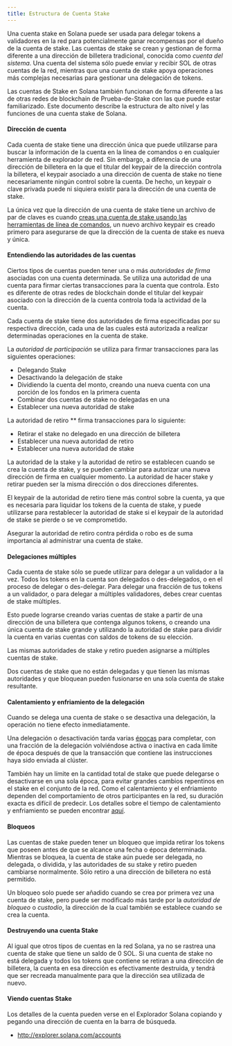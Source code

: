 ```yaml
---
title: Estructura de Cuenta Stake
---
```


Una cuenta stake en Solana puede ser usada para delegar tokens a validadores en la red para potencialmente ganar recompensas por el dueño de la cuenta de stake. Las cuentas de stake se crean y gestionan de forma diferente a una dirección de billetera tradicional, conocida como *cuenta del sistema*.  Una cuenta del sistema sólo puede enviar y recibir SOL de otras cuentas de la red, mientras que una cuenta de stake apoya operaciones más complejas necesarias para gestionar una delegación de tokens.

Las cuentas de Stake en Solana también funcionan de forma diferente a las de otras redes de blockchain de Prueba-de-Stake con las que puede estar familiarizado.  Este documento describe la estructura de alto nivel y las funciones de una cuenta stake de Solana.

#### Dirección de cuenta
Cada cuenta de stake tiene una dirección única que puede utilizarse para buscar la información de la cuenta en la línea de comandos o en cualquier herramienta de explorador de red.  Sin embargo, a diferencia de una dirección de billetera en la que el titular del keypair de la dirección controla la billetera, el keypair asociado a una dirección de cuenta de stake no tiene necesariamente ningún control sobre la cuenta.  De hecho, un keypair o clave privada puede ni siquiera existir para la dirección de una cuenta de stake.

La única vez que la dirección de una cuenta de stake tiene un archivo de par de claves es cuando [creas una cuenta de stake usando las herramientas de línea de comandos](../cli/delegate-stake.md#create-a-stake-account), un nuevo archivo keypair es creado primero para asegurarse de que la dirección de la cuenta de stake es nueva y única.

#### Entendiendo las autoridades de las cuentas
Ciertos tipos de cuentas pueden tener una o más *autoridades de firma* asociadas con una cuenta determinada. Se utiliza una autoridad de una cuenta para firmar ciertas transacciones para la cuenta que controla.  Esto es diferente de otras redes de blockchain donde el titular del keypair asociado con la dirección de la cuenta controla toda la actividad de la cuenta.

Cada cuenta de stake tiene dos autoridades de firma especificadas por su respectiva dirección, cada una de las cuales está autorizada a realizar determinadas operaciones en la cuenta de stake.

La *autoridad de participación* se utiliza para firmar transacciones para las siguientes operaciones:
 - Delegando Stake
 - Desactivando la delegación de stake
 - Dividiendo la cuenta del monto, creando una nueva cuenta con una porción de los fondos en la primera cuenta
 - Combinar dos cuentas de stake no delegadas en una
 - Establecer una nueva autoridad de stake

La autoridad de retiro ** firma transacciones para lo siguiente:
 - Retirar el stake no delegado en una dirección de billetera
 - Establecer una nueva autoridad de retiro
 - Establecer una nueva autoridad de stake

La autoridad de la stake y la autoridad de retiro se establecen cuando se crea la cuenta de stake, y se pueden cambiar para autorizar una nueva dirección de firma en cualquier momento. La autoridad de hacer stake y retirar pueden ser la misma dirección o dos direcciones diferentes.

El keypair de la autoridad de retiro tiene más control sobre la cuenta, ya que es necesaria para liquidar los tokens de la cuenta de stake, y puede utilizarse para restablecer la autoridad de stake si el keypair de la autoridad de stake se pierde o se ve comprometido.

Asegurar la autoridad de retiro contra pérdida o robo es de suma importancia al administrar una cuenta de stake.

#### Delegaciones múltiples
Cada cuenta de stake sólo se puede utilizar para delegar a un validador a la vez. Todos los tokens en la cuenta son delegados o des-delegados, o en el proceso de delegar o des-delegar.  Para delegar una fracción de tus tokens a un validador, o para delegar a múltiples validadores, debes crear cuentas de stake múltiples.

Esto puede lograrse creando varias cuentas de stake a partir de una dirección de una billetera que contenga algunos tokens, o creando una única cuenta de stake grande y utilizando la autoridad de stake para dividir la cuenta en varias cuentas con saldos de tokens de su elección.

Las mismas autoridades de stake y retiro pueden asignarse a múltiples cuentas de stake.

Dos cuentas de stake que no están delegadas y que tienen las mismas autoridades y que bloquean pueden fusionarse en una sola cuenta de stake resultante.

#### Calentamiento y enfriamiento de la delegación
Cuando se delega una cuenta de stake o se desactiva una delegación, la operación no tiene efecto inmediatamente.

Una delegación o desactivación tarda varias [épocas](../terminology.md#epoch) para completar, con una fracción de la delegación volviéndose activa o inactiva en cada límite de época después de que la transacción que contiene las instrucciones haya sido enviada al clúster.

También hay un límite en la cantidad total de stake que puede delegarse o desactivarse en una sola época, para evitar grandes cambios repentinos en el stake en el conjunto de la red. Como el calentamiento y el enfriamiento dependen del comportamiento de otros participantes en la red, su duración exacta es difícil de predecir. Los detalles sobre el tiempo de calentamiento y enfriamiento se pueden encontrar [aquí](../cluster/stake-delegation-and-rewards.md#stake-warmup-cooldown-withdrawal).

#### Bloqueos
Las cuentas de stake pueden tener un bloqueo que impida retirar los tokens que poseen antes de que se alcance una fecha o época determinada.  Mientras se bloquea, la cuenta de stake aún puede ser delegada, no delegada, o dividida, y las autoridades de su stake y retiro pueden cambiarse normalmente.  Sólo retiro a una dirección de billetera no está permitido.

Un bloqueo solo puede ser añadido cuando se crea por primera vez una cuenta de stake, pero puede ser modificado más tarde por la *autoridad de bloqueo* o *custodio*, la dirección de la cual también se establece cuando se crea la cuenta.

#### Destruyendo una cuenta Stake
Al igual que otros tipos de cuentas en la red Solana, ya no se rastrea una cuenta de stake que tiene un saldo de 0 SOL.  Si una cuenta de stake no está delegada y todos los tokens que contiene se retiran a una dirección de billetera, la cuenta en esa dirección es efectivamente destruida, y tendrá que ser recreada manualmente para que la dirección sea utilizada de nuevo.

#### Viendo cuentas Stake
Los detalles de la cuenta pueden verse en el Explorador Solana copiando y pegando una dirección de cuenta en la barra de búsqueda.
 - http://explorer.solana.com/accounts
